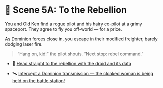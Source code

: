 
# 🚀 Scene 5A: To the Rebellion

You and Old Ken find a rogue pilot and his hairy co-pilot at a grimy spaceport. They agree to fly you off-world — for a price.

As Dominion forces close in, you escape in their modified freighter, barely dodging laser fire.

> “Hang on, kid!” the pilot shouts. “Next stop: rebel command.”

- 🌌 [Head straight to the rebellion with the droid and its data](../space-battles/scene6A.md)

- 🛰️ [Intercept a Dominion transmission — the cloaked woman is being held on the battle station!](../space-battles/scene6B.md)

